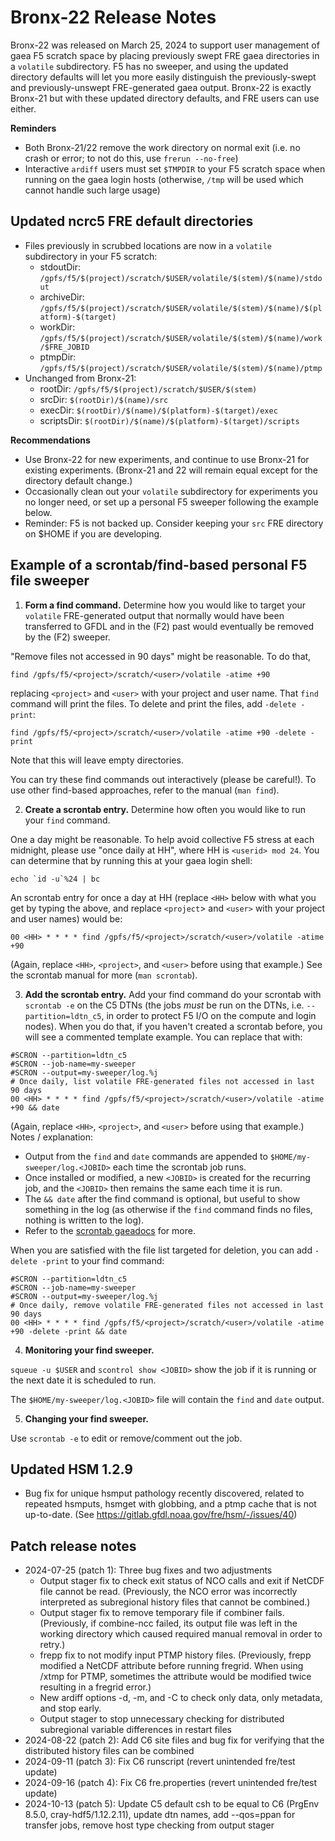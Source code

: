 # Bronx-22 Release Notes

Bronx-22 was released on March 25, 2024 to support user management of gaea F5 scratch space by placing previously swept FRE gaea directories in a `volatile` subdirectory. F5 has no sweeper, and using the updated directory defaults will let you more easily distinguish the previously-swept and previously-unswept FRE-generated gaea output. Bronx-22 is exactly Bronx-21 but with these updated directory defaults, and FRE users can use either.

**Reminders**
* Both Bronx-21/22 remove the work directory on normal exit (i.e. no crash or error; to not do this, use `frerun --no-free`)
* Interactive `ardiff` users must set `$TMPDIR` to your F5 scratch space when running on the gaea login hosts (otherwise, `/tmp` will be used which cannot handle such large usage)

## Updated ncrc5 FRE default directories
* Files previously in scrubbed locations are now in a `volatile` subdirectory in your F5 scratch:
  * stdoutDir: `/gpfs/f5/$(project)/scratch/$USER/volatile/$(stem)/$(name)/stdout`
  * archiveDir: `/gpfs/f5/$(project)/scratch/$USER/volatile/$(stem)/$(name)/$(platform)-$(target)`
  * workDir: `/gpfs/f5/$(project)/scratch/$USER/volatile/$(stem)/$(name)/work/$FRE_JOBID`
  * ptmpDir: `/gpfs/f5/$(project)/scratch/$USER/volatile/$(stem)/$(name)/ptmp`
* Unchanged from Bronx-21:
  * rootDir: `/gpfs/f5/$(project)/scratch/$USER/$(stem)`
  * srcDir: `$(rootDir)/$(name)/src`
  * execDir: `$(rootDir)/$(name)/$(platform)-$(target)/exec`
  * scriptsDir: `$(rootDir)/$(name)/$(platform)-$(target)/scripts`

**Recommendations**
* Use Bronx-22 for new experiments, and continue to use Bronx-21 for existing experiments. (Bronx-21 and 22 will remain equal except for the directory default change.)
* Occasionally clean out your `volatile` subdirectory for experiments you no longer need,
or set up a personal F5 sweeper following the example below.
* Reminder: F5 is not backed up. Consider keeping your `src` FRE directory on $HOME if you are developing.

## Example of a scrontab/find-based personal F5 file sweeper

1. **Form a find command.** Determine how you would like to target your `volatile` FRE-generated output that normally would have been transferred to GFDL and in the (F2) past would eventually be removed by the (F2) sweeper.

"Remove files not accessed in 90 days" might be reasonable. To do that,

`find /gpfs/f5/<project>/scratch/<user>/volatile -atime +90`

replacing `<project>` and `<user>` with your project and user name.
That `find` command will print the files. To delete and print the files, add `-delete -print`:

`find /gpfs/f5/<project>/scratch/<user>/volatile -atime +90 -delete -print`

Note that this will leave empty directories.

You can try these find commands out interactively (please be careful!). To use other find-based approaches, refer to the manual (`man find`).

2. **Create a scrontab entry.** Determine how often you would like to run your `find` command.

One a day might be reasonable. To help avoid collective F5 stress at each midnight, please use "once daily at HH", where HH is `<userid> mod 24`. You can determine that by running this at your gaea login shell:

```
echo `id -u`%24 | bc
```

An scrontab entry for once a day at HH (replace `<HH>` below with what you get by typing the above, and replace `<project`> and `<user>` with your project and user names) would be:

`00 <HH> * * * * find /gpfs/f5/<project>/scratch/<user>/volatile -atime +90`

(Again, replace `<HH>`, `<project>`, and `<user>` before using that example.) See the scrontab manual for more (`man scrontab`).

3. **Add the scrontab entry.** Add your find command do your scrontab with `scrontab -e` on the C5 DTNs (the jobs *must* be run on the DTNs, i.e. `--partition=ldtn_c5`, in order to protect F5 I/O on the compute and login nodes). When you do that, if you haven't created a scrontab before, you will see a commented template example. You can replace that with:

```
#SCRON --partition=ldtn_c5
#SCRON --job-name=my-sweeper
#SCRON --output=my-sweeper/log.%j
# Once daily, list volatile FRE-generated files not accessed in last 90 days
00 <HH> * * * * find /gpfs/f5/<project>/scratch/<user>/volatile -atime +90 && date
```

(Again, replace `<HH>`, `<project>`, and `<user>` before using that example.) Notes / explanation:
* Output from the `find` and `date` commands are appended to `$HOME/my-sweeper/log.<JOBID>` each time the scrontab job runs.
* Once installed or modified, a new `<JOBID>` is created for the recurring job, and the `<JOBID>` then remains the same each time it is run.
* The `&& date` after the find command is optional, but useful to show something in the log (as otherwise if the `find` command finds no files, nothing is written to the log).
* Refer to the [scrontab gaeadocs](https://gaeadocs.rdhpcs.noaa.gov/wiki/index.php?title=Cron) for more.

When you are satisfied with the file list targeted for deletion, you can add `-delete -print` to your find command:

```
#SCRON --partition=ldtn_c5
#SCRON --job-name=my-sweeper
#SCRON --output=my-sweeper/log.%j
# Once daily, remove volatile FRE-generated files not accessed in last 90 days
00 <HH> * * * * find /gpfs/f5/<project>/scratch/<user>/volatile -atime +90 -delete -print && date
```

4. **Monitoring your find sweeper.**

`squeue -u $USER` and `scontrol show <JOBID>` show the job if it is running or the next date it is scheduled to run.

The `$HOME/my-sweeper/log.<JOBID>` file will contain the `find` and `date` output.

5. **Changing your find sweeper.**

Use `scrontab -e` to edit or remove/comment out the job.

##

## Updated HSM 1.2.9
* Bug fix for unique hsmput pathology recently discovered, related to repeated hsmputs, hsmget with globbing, and a ptmp cache that is not up-to-date. (See https://gitlab.gfdl.noaa.gov/fre/hsm/-/issues/40)

## Patch release notes
* 2024-07-25 (patch 1): Three bug fixes and two adjustments
  * Output stager fix to check exit status of NCO calls and exit if NetCDF file cannot be read. (Previously, the NCO error was incorrectly interpreted as subregional history files that cannot be combined.)
  * Output stager fix to remove temporary file if combiner fails. (Previously, if combine-ncc failed, its output file was left in the working directory which caused required manual removal in order to retry.)
  * frepp fix to not modify input PTMP history files. (Previously, frepp modified a NetCDF attribute before running fregrid. When using /xtmp for PTMP, sometimes the attribute would be modified twice resulting in a fregrid error.)
  * New ardiff options -d, -m, and -C to check only data, only metadata, and stop early.
  * Output stager to stop unnecessary checking for distributed subregional variable differences in restart files
* 2024-08-22 (patch 2): Add C6 site files and bug fix for verifying that the distributed history files can be combined
* 2024-09-11 (patch 3): Fix C6 runscript (revert unintended fre/test update)
* 2024-09-16 (patch 4): Fix C6 fre.properties (revert unintended fre/test update)
* 2024-10-13 (patch 5): Update C5 default csh to be equal to C6 (PrgEnv 8.5.0, cray-hdf5/1.12.2.11), update dtn names, add --qos=ppan for transfer jobs, remove host type checking from output stager
